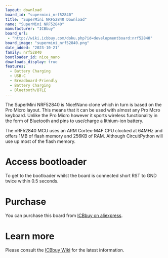 ```yaml
---
layout: download
board_id: "supermini_nrf52840"
title: "SuperMini NRF52840 Download"
name: "SuperMini NRF52840"
manufacturer: "ICBbuy"
board_url:
 - "http://wiki.icbbuy.com/doku.php?id=developmentboard:nrf52840"
board_image: "supermini_nrf52840.png"
date_added: "2023-10-21"
family: nrf52840
bootloader_id: nice_nano
downloads_display: true
features:
  - Battery Charging
  - USB-C
  - Breadboard-Friendly
  - Battery Charging
  - Bluetooth/BTLE
---
```


The SuperMini NRF52840 is Nice!Nano clone which in turn is based on the Pro Micro layout. This means that it can be used with almost any Pro Mcro keyboard. Unlike the Pro Micro however it sports wireless functionality in the form of Bluetooth and pins to use/charge a lithium-ion battery.

The nRF52840 MCU uses an ARM Cortex-M4F CPU clocked at 64MHz and offers 1MB of flash memory and 256KB of RAM. Although CircuitPython will use up most of the flash memory.

# Access bootloader
To get to the bootloader whilst the board is connected short RST to GND twice within 0.5 seconds.

# Purchase
You can purchase this board from [ICBbuy on aliexpress](https://www.aliexpress.com/item/3256805833497363.html).

# Learn more
Please consult the [ICBbuy Wiki](http://wiki.icbbuy.com/doku.php?id=developmentboard:nrf52840) for the latest information.

